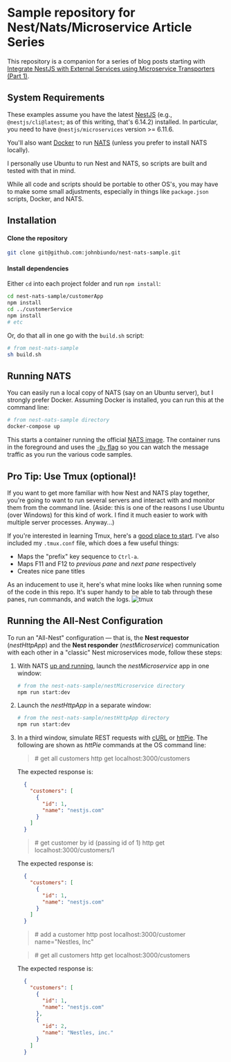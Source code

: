 # Sample repository for Nest/Nats/Microservice Article Series

This repository is a companion for a series of blog posts starting with [Integrate NestJS with External Services using Microservice Transporters (Part 1)]().

## System Requirements

These examples assume you have the latest [NestJS](https://github.com/nestjs/nest) (e.g., `@nestjs/cli@latest`; as of this writing, that's 6.14.2) installed. In particular, you need to have `@nestjs/microservices` version >= 6.11.6.

You'll also want [Docker](https://www.docker.com/get-started) to run [NATS](https://docs.nats.io/) (unless you prefer to install NATS locally).

I personally use Ubuntu to run Nest and NATS, so scripts are built and tested with that in mind.

While all code and scripts should be portable to other OS's, you may have to make some small adjustments, especially in things like `package.json` scripts, Docker, and NATS.

## Installation

#### Clone the repository

```bash
git clone git@github.com:johnbiundo/nest-nats-sample.git
```

#### Install dependencies

Either `cd` into each project folder and run `npm install`:

```bash
cd nest-nats-sample/customerApp
npm install
cd ../customerService
npm install
# etc
```

Or, do that all in one go with the `build.sh` script:

```bash
# from nest-nats-sample
sh build.sh
```

## Running NATS

You can easily run a local copy of NATS (say on an Ubuntu server), but I strongly prefer Docker.  Assuming Docker is installed, you can run this at the command line:

```bash
# from nest-nats-sample directory
docker-compose up
```

This starts a container running the official [NATS image](https://docs.nats.io/nats-server/nats_docker).  The container runs in the foreground and uses the [`-Dv` flag](https://docs.nats.io/nats-server/flags#logging-options) so you can watch the message traffic as you run the various code samples.

## Pro Tip: Use Tmux (optional)!

If you want to get more familiar with how Nest and NATS play together, you're going to want to run several servers and interact with and monitor them from the command line.  (Aside: this is one of the reasons I use Ubuntu (over Windows) for this kind of work.  I find it much easier to work with multiple server processes.  Anyway...)

If you're interested in learning Tmux, here's a [good place to start](https://linuxize.com/post/getting-started-with-tmux/).  I've also included my `.tmux.conf` file, which does a few useful things:

* Maps the "prefix" key sequence to `Ctrl-a`.
* Maps F11 and F12 to *previous pane* and *next pane* respectively
* Creates nice pane titles

As an inducement to use it, here's what mine looks like when running some of the code in this repo.  It's super handy to be able to tab through these panes, run commands, and watch the logs.
![tmux](https://user-images.githubusercontent.com/6937031/74091865-8d439d80-4a71-11ea-9217-6f9af4094deb.png)

## Running the All-Nest Configuration

To run an "All-Nest" configuration &#8212; that is, the **Nest requestor** (*nestHttpApp*) and the **Nest responder** (*nestMicroservice*) communication with each other in a "classic" Nest microservices mode, follow these steps:

1. With NATS [up and running](#running-nats), launch the *nestMicroservice* app in one window:

    ```bash
    # from the nest-nats-sample/nestMicroservice directory
    npm run start:dev
    ```

2. Launch the *nestHttpApp* in a separate window:

    ```bash
    # from the nest-nats-sample/nestHttpApp directory
    npm run start:dev
    ```

3. In a third window, simulate REST requests with [cURL]() or [httPie](). The following are shown as *httPie* commands at the OS command line:

    > \# get all customers
    > http get localhost:3000/customers

    The expected response is:

    ```json
      {
        "customers": [
          {
            "id": 1,
            "name": "nestjs.com"
          }
        ]
      }
    ```

    > \# get customer by id (passing id of 1)
    > http get localhost:3000/customers/1

    The expected response is:

    ```json
      {
        "customers": [
          {
            "id": 1,
            "name": "nestjs.com"
          }
        ]
      }
    ```

    > \# add a customer
    > http post localhost:3000/customer name="Nestles, Inc"

    > \# get all customers
    > http get localhost:3000/customers

    The expected response is:

    ```json
      {
        "customers": [
          {
            "id": 1,
            "name": "nestjs.com"
          },
          {
            "id": 2,
            "name": "Nestles, inc."
          }
        ]
      }
    ```
